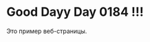 <!DOCTYPE html>
<html>
<head>
    <title>Пример веб-страницы</title>
</head>
<body>
    <h1> Good Dayy Day 0184 !!!</h2>
    <p>Это пример веб-страницы.</p>
</body>
</html>

